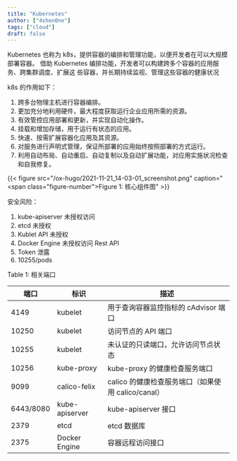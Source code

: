```yaml
---
title: "Kubernetes"
author: ["4shen0ne"]
tags: ["cloud"]
draft: false
---
```


Kubernetes 也称为 k8s，提供容器的编排和管理功能，以便开发者在可以大规模部署容器。
借助 Kubernetes 编排功能，开发者可以构建跨多个容器的应用服务、跨集群调度、扩展这
些容器，并长期持续监视、管理这些容器的健康状况

k8s 的作用如下：

1.  跨多台物理主机进行容器编排。
2.  更加充分地利用硬件，最大程度获取运行企业应用所需的资源。
3.  有效管控应用部署和更新，并实现自动化操作。
4.  挂载和增加存储，用于运行有状态的应用。
5.  快速、按需扩展容器化应用及其资源。
6.  对服务进行声明式管理，保证所部署的应用始终按照部署的方式运行。
7.  利用自动布局、自动重启、自动复制以及自动扩展功能，对应用实施状况检查和自我修复。

{{< figure src="/ox-hugo/2021-11-21_14-03-01_screenshot.png" caption="<span class=\"figure-number\">Figure 1: </span>核心组件图" >}}

安全风险：

1.  kube-apiserver 未授权访问
2.  etcd 未授权
3.  Kublet API 未授权
4.  Docker Engine 未授权访问 Rest API
5.  Token 泄露
6.  10255/pods

<div class="table-caption">
  <span class="table-number">Table 1:</span>
  相关端口
</div>

| 端口      | 标识           | 描述                                |
|---------|--------------|-----------------------------------|
| 4149      | kubelet        | 用于查询容器监控指标的 cAdvisor 端口 |
| 10250     | kubelet        | 访问节点的 API 端口                 |
| 10255     | kubelet        | 未认证的只读端口，允许访问节点状态  |
| 10256     | kube-proxy     | kube-proxy 的健康检查服务端口       |
| 9099      | calico-felix   | calico 的健康检查服务端口（如果使用 calico/canal） |
| 6443/8080 | kube-apiserver | kube-apiserver 接口                 |
| 2379      | etcd           | etcd 数据库                         |
| 2375      | Docker Engine  | 容器远程访问接口                    |
